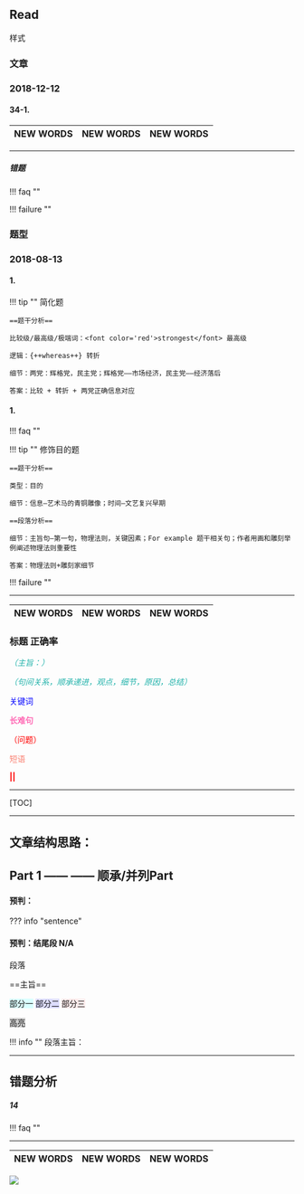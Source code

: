 ## Read

样式

### 文章

### 2018-12-12

#### 34-1.

NEW WORDS |  NEW WORDS |  NEW WORDS
------------ | -------------  | -------------


----

##### 错题

!!! faq ""

!!! failure ""


### 题型

### 2018-08-13

#### 1.

!!! tip "" 简化题

    ==题干分析==
    
    比较级/最高级/极端词：<font color='red'>strongest</font> 最高级
    
    逻辑：{++whereas++} 转折
       
    细节：两党：辉格党，民主党；辉格党——市场经济，民主党——经济落后
    
    答案：比较 + 转折 + 两党正确信息对应
    
#### 1.

!!! faq ""
    
!!! tip "" 修饰目的题

    ==题干分析==
    
    类型：目的
       
    细节：信息—艺术马的青铜雕像；时间—文艺复兴早期
    
    ==段落分析==
    
    细节：主旨句—第一句，物理法则，关键因素；For example 题干相关句；作者用画和雕刻举例阐述物理法则重要性
    
    答案：物理法则+雕刻家细节
    
!!! failure ""
    
----

NEW WORDS |  NEW WORDS |  NEW WORDS
------------ | -------------  | -------------


<h3>标题 正确率</h3>

<font color='LightSeaGreen'>*（主旨：）*</font>

<font color='LightSeaGreen'>*（句间关系，顺承递进，观点，细节，原因，总结）*</font>

<font color='Blue'>关键词</font>

<font color='hotpink'>**长难句**</font>

<font color='red'>（问题）</font>

<font color='Salmon'>短语</font>

<font color='red'>**||**</font>

----

[TOC]

----

## 文章结构思路：
## Part 1 —— —— 顺承/并列Part 
#### 预判：

??? info "sentence"

#### 预判：结尾段 N/A

段落

==主旨==

<span style="background: #D9FFFF">部分一</span>
<span style="background: #DDDDFF">部分二</span>
<span style="background: #FFECEC">部分三</span>

<span style="background: #D3D3D3">高亮</span>

!!! info ""
    段落主旨：
    
---

## 错题分析
##### 14

!!! faq ""

----
    
NEW WORDS |  NEW WORDS |  NEW WORDS
------------ | -------------  | -------------
    
    
![](../images/.png)
